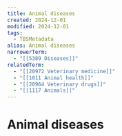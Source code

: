 ```yaml
---
title: Animal diseases
created: 2024-12-01
modified: 2024-12-01
tags:
  - TBSMetadata
alias: Animal diseases
narrowerTerm:
  - "[[5389 Diseases]]"
relatedTerm:
  - "[[20972 Veterinary medicine]]"
  - "[[1011 Animal health]]"
  - "[[20964 Veterinary drugs]]"
  - "[[1117 Animals]]"
---
```

# Animal diseases
